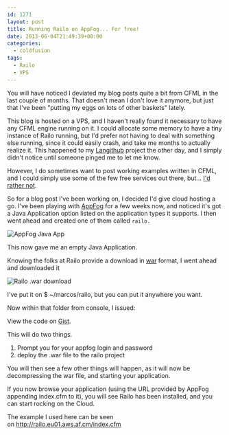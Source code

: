 ```yaml
---
id: 1271
layout: post
title: Running Railo on AppFog... For free!
date: 2013-06-04T21:49:39+00:00
categories:
  - coldfusion
tags:
  - Railo
  - VPS
---
```

You will have noticed I deviated my blog posts quite a bit from CFML in the last couple of months. That doesn't mean I don't love it anymore, but just that I've been "putting my eggs on lots of other baskets" lately.

This blog is hosted on a VPS, and I haven't really found it necessary to have any CFML engine running on it. I could allocate some memory to have a tiny instance of Railo running, but I'd prefer not having to deal with something else running, since it could easily crash, and take me months to actually realize it. This happened to my <a title="Langithub" href="https://www.placona.co.uk-techie-stuff/my-nodejs-app-development-experience/" target="_blank">Langithub</a> project the other day, and I simply didn't notice until someone pinged me to let me know.

However, I do sometimes want to post working examples written in CFML, and I could simply use some of the few free services out there, but... <a href="http://cfmlblog.adamcameron.me/2013/05/we-interrupt-this-service.html" target="_blank">I'd rather not</a>.

So for a blog post I've been working on, I decided I'd give cloud hosting a go. I've been playing with <a title="AppFog" href="https://www.appfog.com/" target="_blank">AppFog</a> for a few weeks now, and noticed it's got a Java Application option listed on the application types it supports. I then went ahead and created one of them called `railo.`

<img class="size-full wp-image-1275 alignnone" alt="AppFog Java App" src="/images/2013/06/Screen-Shot-2013-06-04-at-21.31.032.png" width="560" height="285" srcset="/images/2013/06/Screen-Shot-2013-06-04-at-21.31.032.png 560w, /images/2013/06/Screen-Shot-2013-06-04-at-21.31.032-300x152.png 300w" sizes="(max-width: 560px) 100vw, 560px" />

This now gave me an empty Java Application.

Knowing the folks at Railo provide a download in [war](http://en.wikipedia.org/wiki/WAR_(Sun_file_format) "Java War") format, I went ahead and downloaded it

<img class="alignnone size-full wp-image-1276" alt="Railo .war download" src="/images/2013/06/Screen-Shot-2013-06-04-at-21.37.44.png" width="560" height="472" srcset="/images/2013/06/Screen-Shot-2013-06-04-at-21.37.44.png 560w, /images/2013/06/Screen-Shot-2013-06-04-at-21.37.44-300x252.png 300w" sizes="(max-width: 560px) 100vw, 560px" />

I've put it on $ ~/marcos/railo, but you can put it anywhere you want.

Now within that folder from console, I issued:

<div class="oembed-gist">
  <noscript>
    View the code on <a href="https://gist.github.com/5709409">Gist</a>.
  </noscript>
</div>

This will do two things.

  1. <span style="line-height: 13px;">Prompt you for your appfog login and password</span>
  2. deploy the .war file to the railo project

You will then see a few other things will happen, as it will now be decompressing the war file, and starting your application.

If you now browse your application (using the URL provided by AppFog appending index.cfm to it), you will see Railo has been installed, and you can start rocking on the Cloud.

The example I used here can be seen on <a title="Railo on AppFog" href="http://railo.eu01.aws.af.cm/index.cfm" target="_blank" class="broken_link">http://railo.eu01.aws.af.cm/index.cfm</a>
